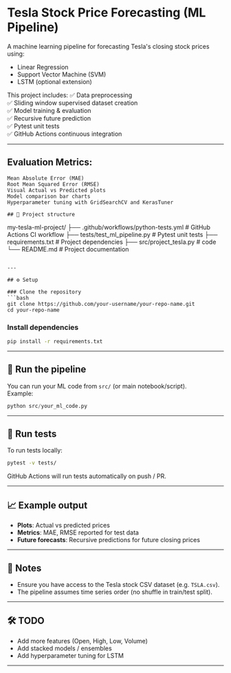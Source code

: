 
# Tesla Stock Price Forecasting (ML Pipeline)


A machine learning pipeline for forecasting Tesla's closing stock prices using:
- Linear Regression
- Support Vector Machine (SVM)
- LSTM (optional extension)

This project includes:
✅ Data preprocessing  
✅ Sliding window supervised dataset creation  
✅ Model training & evaluation  
✅ Recursive future prediction  
✅ Pytest unit tests  
✅ GitHub Actions continuous integration  

---

## Evaluation Metrics:
```
Mean Absolute Error (MAE)
Root Mean Squared Error (RMSE)
Visual Actual vs Predicted plots
Model comparison bar charts
Hyperparameter tuning with GridSearchCV and KerasTuner

## 📂 Project structure
```
my-tesla-ml-project/
├── .github/workflows/python-tests.yml     # GitHub Actions CI workflow
├── tests/test_ml_pipeline.py              # Pytest unit tests
├── requirements.txt                       # Project dependencies
├── src/project_tesla.py                   # code 
└── README.md                              # Project documentation
```

---

## ⚙️ Setup

### Clone the repository
```bash
git clone https://github.com/your-username/your-repo-name.git
cd your-repo-name
```

### Install dependencies
```bash
pip install -r requirements.txt
```

---

## 🚀 Run the pipeline
You can run your ML code from `src/` (or main notebook/script).  
Example:
```python
python src/your_ml_code.py
```

---

## 🧪 Run tests
To run tests locally:
```bash
pytest -v tests/
```

GitHub Actions will run tests automatically on push / PR.

---

## 📈 Example output
- **Plots**: Actual vs predicted prices  
- **Metrics**: MAE, RMSE reported for test data  
- **Future forecasts**: Recursive predictions for future closing prices  

---

## 🔑 Notes
- Ensure you have access to the Tesla stock CSV dataset (e.g. `TSLA.csv`).  
- The pipeline assumes time series order (no shuffle in train/test split).

---

## 🛠 TODO
- Add more features (Open, High, Low, Volume)
- Add stacked models / ensembles
- Add hyperparameter tuning for LSTM


---


